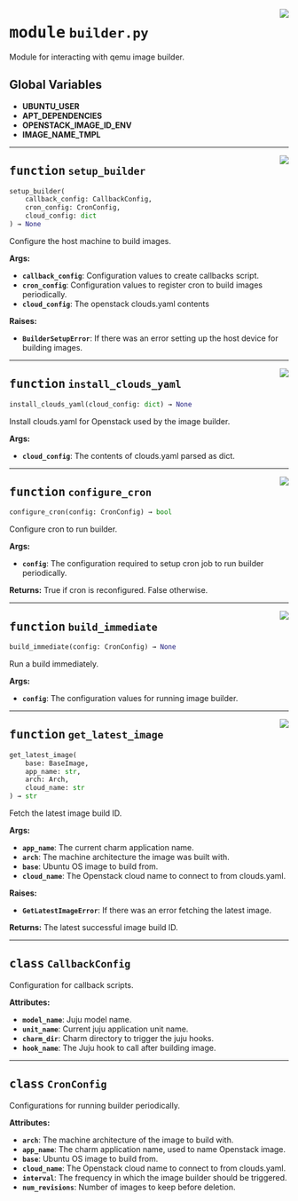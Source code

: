 <!-- markdownlint-disable -->

<a href="../src/builder.py#L0"><img align="right" style="float:right;" src="https://img.shields.io/badge/-source-cccccc?style=flat-square"></a>

# <kbd>module</kbd> `builder.py`
Module for interacting with qemu image builder. 

**Global Variables**
---------------
- **UBUNTU_USER**
- **APT_DEPENDENCIES**
- **OPENSTACK_IMAGE_ID_ENV**
- **IMAGE_NAME_TMPL**

---

<a href="../src/builder.py#L91"><img align="right" style="float:right;" src="https://img.shields.io/badge/-source-cccccc?style=flat-square"></a>

## <kbd>function</kbd> `setup_builder`

```python
setup_builder(
    callback_config: CallbackConfig,
    cron_config: CronConfig,
    cloud_config: dict
) → None
```

Configure the host machine to build images. 



**Args:**
 
 - <b>`callback_config`</b>:  Configuration values to create callbacks script. 
 - <b>`cron_config`</b>:  Configuration values to register cron to build images periodically. 
 - <b>`cloud_config`</b>:  The openstack clouds.yaml contents 



**Raises:**
 
 - <b>`BuilderSetupError`</b>:  If there was an error setting up the host device for building images. 


---

<a href="../src/builder.py#L177"><img align="right" style="float:right;" src="https://img.shields.io/badge/-source-cccccc?style=flat-square"></a>

## <kbd>function</kbd> `install_clouds_yaml`

```python
install_clouds_yaml(cloud_config: dict) → None
```

Install clouds.yaml for Openstack used by the image builder. 



**Args:**
 
 - <b>`cloud_config`</b>:  The contents of clouds.yaml parsed as dict. 


---

<a href="../src/builder.py#L190"><img align="right" style="float:right;" src="https://img.shields.io/badge/-source-cccccc?style=flat-square"></a>

## <kbd>function</kbd> `configure_cron`

```python
configure_cron(config: CronConfig) → bool
```

Configure cron to run builder. 



**Args:**
 
 - <b>`config`</b>:  The configuration required to setup cron job to run builder periodically. 



**Returns:**
 True if cron is reconfigured. False otherwise. 


---

<a href="../src/builder.py#L271"><img align="right" style="float:right;" src="https://img.shields.io/badge/-source-cccccc?style=flat-square"></a>

## <kbd>function</kbd> `build_immediate`

```python
build_immediate(config: CronConfig) → None
```

Run a build immediately. 



**Args:**
 
 - <b>`config`</b>:  The configuration values for running image builder. 


---

<a href="../src/builder.py#L313"><img align="right" style="float:right;" src="https://img.shields.io/badge/-source-cccccc?style=flat-square"></a>

## <kbd>function</kbd> `get_latest_image`

```python
get_latest_image(
    base: BaseImage,
    app_name: str,
    arch: Arch,
    cloud_name: str
) → str
```

Fetch the latest image build ID. 



**Args:**
 
 - <b>`app_name`</b>:  The current charm application name. 
 - <b>`arch`</b>:  The machine architecture the image was built with. 
 - <b>`base`</b>:  Ubuntu OS image to build from. 
 - <b>`cloud_name`</b>:  The Openstack cloud name to connect to from clouds.yaml. 



**Raises:**
 
 - <b>`GetLatestImageError`</b>:  If there was an error fetching the latest image. 



**Returns:**
 The latest successful image build ID. 


---

## <kbd>class</kbd> `CallbackConfig`
Configuration for callback scripts. 



**Attributes:**
 
 - <b>`model_name`</b>:  Juju model name. 
 - <b>`unit_name`</b>:  Current juju application unit name. 
 - <b>`charm_dir`</b>:  Charm directory to trigger the juju hooks. 
 - <b>`hook_name`</b>:  The Juju hook to call after building image. 





---

## <kbd>class</kbd> `CronConfig`
Configurations for running builder periodically. 



**Attributes:**
 
 - <b>`arch`</b>:  The machine architecture of the image to build with. 
 - <b>`app_name`</b>:  The charm application name, used to name Openstack image. 
 - <b>`base`</b>:  Ubuntu OS image to build from. 
 - <b>`cloud_name`</b>:  The Openstack cloud name to connect to from clouds.yaml. 
 - <b>`interval`</b>:  The frequency in which the image builder should be triggered. 
 - <b>`num_revisions`</b>:  Number of images to keep before deletion. 





